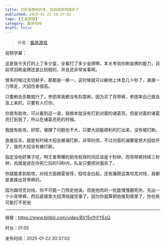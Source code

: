 ```yaml
---
title: 还好金牌刷的多，否则就原地踏步了
published: 2025-01-22 20:37:02
tags: [王者荣耀]
category: 磊哥视频
draft: false
---
```



> 作者：[磊哥游戏](https://space.bilibili.com/268941858?spm_id_from=333.788.upinfo.head.click)

视频字幕：

这是我今天打的上了多少星，全看打了多少金牌啊，本关考验你刷金牌的能力，目前项羽刷金牌还是比较稳的，并且还非常省事啊。

很多时候过去切射手，那都是一换一，这时候就可以躺地上休息几十秒了，直接一刀带走，大招伤害很高。

只要刷击杀数就行了，参团率我都没有刻意刷，因为买了背带裤，参团率自己就会涨上来的，只要有人打你。

你就有助攻，可以看到这一波，我根本就没有打到对面的诸葛亮，但是对面的诸葛亮打到我了，所以在诸葛亮死的时候。

我就有助攻，好耶，被蹲了问题也不大，只要大招能顺利的打出来，没有被打断。

直接反杀，就是有时候大招会被澜打断，非常的烦，不过对面的澜要是把大招给开了，我的大招没有被打断。

指定没他好果子吃，啊王者荣耀的助攻有效时间应该是十秒钟，而背带裤持续三秒钟，也就是说在你死亡后的13秒内，队友只要把对面杀了。

你就能拿到助攻，对线方面跟夏侯惇，程咬金白起，还有廉颇这类坦克对线，我都是直接出背带裤的。

因为跟坦克对线，你不可能一刀带走他诶，但是他肉的一批能慢慢磨死你，先出一个小背带裤，然后直接拿大招清线就完事了，因为你就算把他推到塔里了，你也有可能打不死他

---

链接：https://www.bilibili.com/video/BV15xfhYYEsQ

时长：01:55

发布时间：2025-01-22 20:37:02
